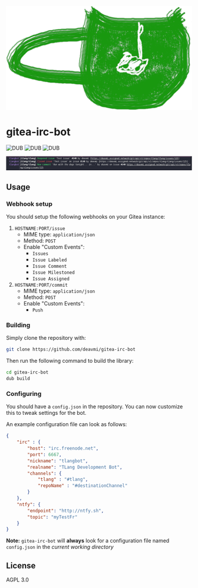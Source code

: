 ![](branding/logo.png)

gitea-irc-bot
=============

![DUB](https://img.shields.io/dub/v/gitea-irc-bot?color=%23c10000ff%20&style=flat-square) ![DUB](https://img.shields.io/dub/dt/gitea-irc-bot?style=flat-square) ![DUB](https://img.shields.io/dub/l/gitea-irc-bot?style=flat-square)


![](demo.png)

## Usage

### Webhook setup

You should setup the following webhooks on your Gitea instance:

1. `HOSTNAME:PORT/issue`
    * MIME type: `application/json`
    * Method: `POST`
    * Enable "Custom Events":
        * `Issues`
        * `Issue Labeled`
        * `Issue Comment`
        * `Issue Milestoned`
        * `Issue Assigned`
2. `HOSTNAME:PORT/commit`
    * MIME type: `application/json`
    * Method: `POST`
    * Enable "Custom Events":
        * `Push`

### Building

Simply clone the repository with:

```bash
git clone https://github.com/deavmi/gitea-irc-bot
```

Then run the following command to build the library:

```bash
cd gitea-irc-bot
dub build
```

### Configuring

You should have a `config.json` in the repository. You can now customize this to tweak settings for the bot.

An example configuration file can look as follows:

```json
{
    "irc" : {
        "host": "irc.freenode.net",
        "port": 6667,
        "nickname": "tlangbot",
        "realname": "TLang Development Bot",
        "channels": {
            "tlang" : "#tlang",
            "repoName" : "#destinationChannel"
        }
    },
    "ntfy": {
        "endpoint": "http://ntfy.sh",
        "topic": "myTestFr"
    }
}
```

**Note:** `gitea-irc-bot` will **always** look for a configuration file named `config.json` in the _current working directory_

## License

AGPL 3.0
